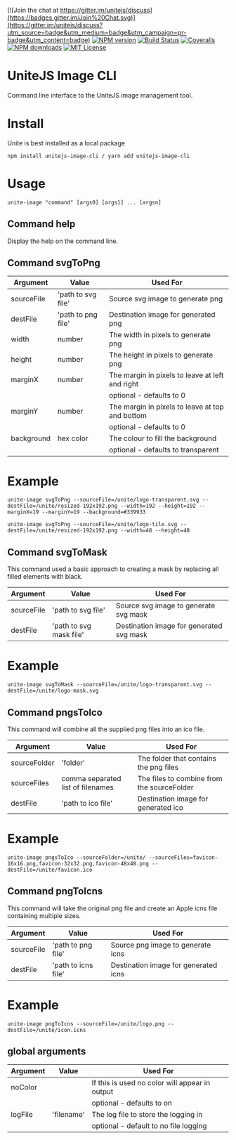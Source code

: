 [![Join the chat at https://gitter.im/unitejs/discuss](https://badges.gitter.im/Join%20Chat.svg)](https://gitter.im/unitejs/discuss?utm_source=badge&utm_medium=badge&utm_campaign=pr-badge&utm_content=badge) [![NPM version][npm-version-image]][npm-url] [![Build Status][travis-image]][travis-url] [![Coveralls][coveralls-image]][coveralls-url] [![NPM downloads][npm-downloads-image]][npm-url] [![MIT License][license-image]][license-url] 

# UniteJS Image CLI
Command line interface to the UniteJS image management tool.

# Install

Unite is best installed as a local package

    npm install unitejs-image-cli / yarn add unitejs-image-cli

# Usage

    unite-image "command" [args0] [args1] ... [argsn]

## Command help

Display the help on the command line.

## Command svgToPng

| Argument            | Value                                        | Used For                                         |
|---------------------|----------------------------------------------|--------------------------------------------------|
| sourceFile          | 'path to svg file'                           | Source svg image to generate png                 |
| destFile            | 'path to png file'                           | Destination image for generated png              |
| width               | number                                       | The width in pixels to generate png              |
| height              | number                                       | The height in pixels to generate png             |
| marginX             | number                                       | The margin in pixels to leave at left and right  |
|                     |                                              |   optional - defaults to 0                       |
| marginY             | number                                       | The margin in pixels to leave at top and bottom  |
|                     |                                              |   optional - defaults to 0                       |
| background          | hex color                                    | The colour to fill the background                |
|                     |                                              |   optional - defaults to transparent             |

# Example

    unite-image svgToPng --sourceFile=/unite/logo-transparent.svg --destFile=/unite/resized-192x192.png --width=192 --height=192 --marginX=19 --marginY=19 --background=#339933

    unite-image svgToPng --sourceFile=/unite/logo-tile.svg --destFile=/unite/resized-192x192.png --width=48 --height=48

## Command svgToMask

This command used a basic approach to creating a mask by replacing all filled elements with black.

| Argument            | Value                                        | Used For                                         |
|---------------------|----------------------------------------------|--------------------------------------------------|
| sourceFile          | 'path to svg file'                           | Source svg image to generate svg mask            |
| destFile            | 'path to svg mask file'                      | Destination image for generated svg mask         |

# Example

    unite-image svgToMask --sourceFile=/unite/logo-transparent.svg --destFile=/unite/logo-mask.svg

## Command pngsToIco

This command will combine all the supplied png files into an ico file.

| Argument            | Value                                        | Used For                                         |
|---------------------|----------------------------------------------|--------------------------------------------------|
| sourceFolder        | 'folder'                                     | The folder that contains the png files           |
| sourceFiles         | comma separated list of filenames            | The files to combine from the sourceFolder       |
| destFile            | 'path to ico file'                           | Destination image for generated ico              |

# Example

    unite-image pngsToIco --sourceFolder=/unite/ --sourceFiles=favicon-16x16.png,favicon-32x32.png,favicon-48x48.png --destFile=/unite/favicon.ico

## Command pngToIcns

This command will take the original png file and create an Apple icns file containing multiple sizes.

| Argument            | Value                                        | Used For                                         |
|---------------------|----------------------------------------------|--------------------------------------------------|
| sourceFile          | 'path to png file'                           | Source png image to generate icns                |
| destFile            | 'path to icns file'                          | Destination image for generated icns             |

# Example

    unite-image pngToIcns --sourceFile=/unite/logo.png --destFile=/unite/icon.icns

## global arguments

| Argument            | Value                                     | Used For                                         |
|---------------------|-------------------------------------------|--------------------------------------------------|
| noColor             |                                           | If this is used no color will appear in output   |
|                     |                                           |   optional - defaults to on                      |
| logFile             | 'filename'                                | The log file to store the logging in             |
|                     |                                           |   optional - default to no file logging          |

[license-image]: http://img.shields.io/badge/license-MIT-blue.svg?style=flat
[license-url]: LICENSE

[npm-url]: https://npmjs.org/package/unitejs-image-cli
[npm-version-image]: http://img.shields.io/npm/v/unitejs-image-cli.svg?style=flat
[npm-downloads-image]: http://img.shields.io/npm/dm/unitejs-image-cli.svg?style=flat

[travis-url]: http://travis-ci.org/unitejs/image-cli/
[travis-image]: http://img.shields.io/travis/unitejs/image-cli/master.svg?style=flat

[coveralls-url]: https://coveralls.io/github/unitejs/image-cli
[coveralls-image]: https://img.shields.io/coveralls/unitejs/image-cli.svg
